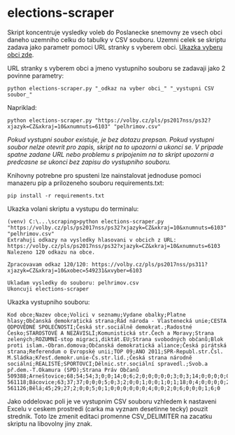 # elections-scraper

Skript koncentruje vysledky voleb do Poslanecke snemovny ze vsech obci daneho uzemniho celku do tabulky v CSV souboru.
Uzemni celek se skriptu zadava jako parametr pomoci URL stranky s vyberem obci. <a href="https://volby.cz/pls/ps2017nss/ps32?xjazyk=CZ&xkraj=10&xnumnuts=6103">Ukazka vyberu obci zde</a>.

URL stranky s vyberem obci a jmeno vystupniho souboru se zadavaji jako 2 povinne parametry:

```
python elections-scraper.py "_odkaz na vyber obci_" "_vystupni CSV soubor_"
```
Napriklad:

```
python elections-scraper.py "https://volby.cz/pls/ps2017nss/ps32?xjazyk=CZ&xkraj=10&xnumnuts=6103" "pelhrimov.csv"
```

<i>Pokud vystupni soubor existuje, je bez dotazu prepsan. Pokud vystupni soubor nelze otevrit pro zapis, skript na to upozorni a ukonci se.
V pripade spatne zadane URL nebo problemu s pripojenim na to skript upozorni a predcasne se ukonci bez zapisu do vystupniho souboru.</i>

Knihovny potrebne pro spusteni lze nainstalovat jednoduse pomoci manazeru pip a prilozeneho souboru requirements.txt:

```
pip install -r requirements.txt
```

Ukazka volani skriptu a vystupu do terminalu:

```
(venv) C:\...\scraping>python elections-scraper.py "https://volby.cz/pls/ps2017nss/ps32?xjazyk=CZ&xkraj=10&xnumnuts=6103" "pelhrimov.csv"
Extrahuji odkazy na vysledky hlasovani v obcich z URL: https://volby.cz/pls/ps2017nss/ps32?xjazyk=CZ&xkraj=10&xnumnuts=6103
Nalezeno 120 odkazu na obce.

Zpracovavam odkaz 120/120: https://volby.cz/pls/ps2017nss/ps311?xjazyk=CZ&xkraj=10&xobec=549231&xvyber=6103

Ukladam vysledky do souboru: pelhrimov.csv
Ukoncuji elections-scraper
```

Ukazka vystupniho souboru:

```
Kod obce;Nazev obce;Volici v seznamu;Vydane obalky;Platne hlasy;Občanská demokratická strana;Řád národa - Vlastenecká unie;CESTA ODPOVĚDNÉ SPOLEČNOSTI;Česká str.sociálně demokrat.;Radostné Česko;STAROSTOVÉ A NEZÁVISLÍ;Komunistická str.Čech a Moravy;Strana zelených;ROZUMNÍ-stop migraci,diktát.EU;Strana svobodných občanů;Blok proti islam.-Obran.domova;Občanská demokratická aliance;Česká pirátská strana;Referendum o Evropské unii;TOP 09;ANO 2011;SPR-Republ.str.Čsl. M.Sládka;Křesť.demokr.unie-Čs.str.lid.;Česká strana národně sociální;REALISTÉ;SPORTOVCI;Dělnic.str.sociální spravedl.;Svob.a př.dem.-T.Okamura (SPD);Strana Práv Občanů
509388;Arneštovice;68;54;54;3;0;0;14;0;6;2;0;0;0;0;0;3;0;3;14;0;0;0;0;0;0;9;0
561118;Bácovice;63;37;37;0;0;0;5;0;3;2;0;0;1;0;0;1;0;1;18;0;4;0;0;0;0;2;0
561126;Bělá;45;29;27;2;0;0;5;0;1;0;0;0;0;0;0;4;0;0;2;0;6;0;0;0;1;6;0
```

Jako oddelovac poli je ve vystupnim CSV souboru vzhledem k nastaveni Excelu v ceskem prostredi (carka ma vyznam desetinne tecky) pouzit strednik.
Toto lze zmenit editaci promenne CSV_DELIMITER na zacatku skriptu na libovolny jiny znak. 
